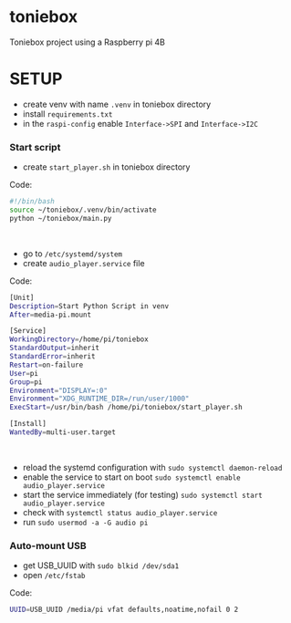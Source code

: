 # toniebox
Toniebox project using a Raspberry pi 4B

# SETUP
- create venv with name ```.venv``` in toniebox directory
- install ```requirements.txt```
- in the ```raspi-config``` enable ```Interface->SPI``` and ```Interface->I2C```

### Start script

- create ```start_player.sh``` in toniebox directory

Code:
```sh
#!/bin/bash
source ~/toniebox/.venv/bin/activate
python ~/toniebox/main.py
```
<br> 

- go to ```/etc/systemd/system```
- create ```audio_player.service``` file

Code:
```sh
[Unit]
Description=Start Python Script in venv
After=media-pi.mount

[Service]
WorkingDirectory=/home/pi/toniebox
StandardOutput=inherit
StandardError=inherit
Restart=on-failure
User=pi
Group=pi
Environment="DISPLAY=:0"
Environment="XDG_RUNTIME_DIR=/run/user/1000"
ExecStart=/usr/bin/bash /home/pi/toniebox/start_player.sh

[Install]
WantedBy=multi-user.target
```

<br>

- reload the systemd configuration with ```sudo systemctl daemon-reload```
- enable the service to start on boot ```sudo systemctl enable audio_player.service```
- start the service immediately (for testing) ```sudo systemctl start audio_player.service```
- check with ```systemctl status audio_player.service```
- run ```sudo usermod -a -G audio pi```


### Auto-mount USB

- get USB_UUID with ```sudo blkid /dev/sda1```
- open ```/etc/fstab```

Code:
``````bash
UUID=USB_UUID /media/pi vfat defaults,noatime,nofail 0 2
``````
